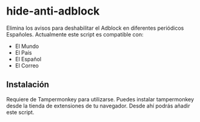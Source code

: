 # hide-anti-adblock

Elimina los avisos para deshabilitar el Adblock en diferentes periódicos Españoles. Actualmente este script es compatible con:
- El Mundo
- El País
- El Español
- El Correo

## Instalación

Requiere de Tampermonkey para utilizarse. Puedes instalar tampermonkey desde la tienda de extensiones de tu navegador. Desde ahí podrás añadir este script.
